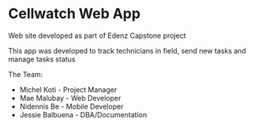 # Cellwatch Web App
Web site developed as part of Edenz Capstone project

This app was developed to track technicians in field, send new tasks and manage tasks status

The Team:
- Michel Koti - Project Manager
- Mae Malubay - Web Developer
- Nidennis Be - Mobile Developer
- Jessie Balbuena - DBA/Documentation
